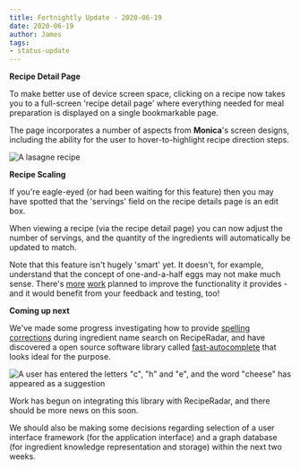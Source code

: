 ```yaml
---
title: Fortnightly Update - 2020-06-19
date: 2020-06-19
author: James
tags:
- status-update
---
```

**Recipe Detail Page**

To make better use of device screen space, clicking on a recipe now takes you to a full-screen 'recipe detail page' where everything needed for meal preparation is displayed on a single bookmarkable page.

The page incorporates a number of aspects from **Monica**'s screen designs, including the ability for the user to hover-to-highlight recipe direction steps.

![A lasagne recipe](/images/lasagne.png)

**Recipe Scaling**

If you're eagle-eyed (or had been waiting for this feature) then you may have spotted that the 'servings' field on the recipe details page is an edit box.

When viewing a recipe (via the recipe detail page) you can now adjust the number of servings, and the quantity of the ingredients will automatically be updated to match.

Note that this feature isn't hugely 'smart' yet. It doesn't, for example, understand that the concept of one-and-a-half eggs may not make much sense. There's [more](https://github.com/openculinary/frontend/issues/148) [work](https://github.com/openculinary/frontend/issues/149) planned to improve the functionality it provides - and it would benefit from your feedback and testing, too!

**Coming up next**

We've made some progress investigating how to provide [spelling corrections](https://github.com/openculinary/api/issues/20) during ingredient name search on RecipeRadar, and have discovered a open source software library called [fast-autocomplete](https://github.com/seperman/fast-autocomplete) that looks ideal for the purpose.

![A user has entered the letters "c", "h" and "e", and the word "cheese" has appeared as a suggestion](/images/spelling.png)

Work has begun on integrating this library with RecipeRadar, and there should be more news on this soon.

We should also be making some decisions regarding selection of a user interface framework (for the application interface) and a graph database (for ingredient knowledge representation and storage) within the next two weeks.
